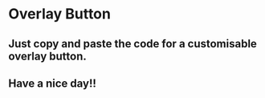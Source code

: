 # Overlay Button
## Just copy and paste the code for a customisable overlay button.
## Have a nice day!!
